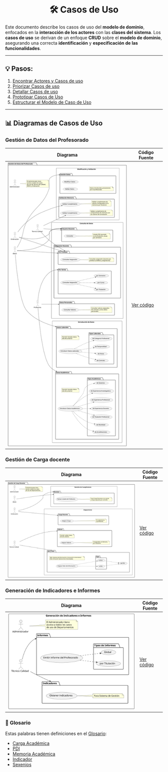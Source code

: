 <div align="center">

# 🛠️ Casos de Uso

</div>

Este documento describe los casos de uso del **modelo de dominio**, enfocados en la **interacción de los actores** con las **clases del sistema**. Los **casos de uso** se derivan de un enfoque **CRUD** sobre el **modelo de dominio**, asegurando una correcta **identificación** y **especificación de las funcionalidades**.

---

## 💡 Pasos:

1. [Encontrar Actores y Casos de uso](ActoresCasosDeUso.md)
2. [Priorizar Casos de uso](PriorizarCasosDeUso.md)
3. [Detallar Casos de uso](DetallarCasosDeUso.md)
4. [Prototipar Casos de Uso](PrototiparCasosDeUso.md)
5. [Estructurar el Modelo de Caso de Uso](EstructurarCasosDeUso.md)

---

## 📊 **Diagramas de Casos de Uso**

### Gestión de Datos del Profesorado

| **Diagrama**                                                                            | **Código Fuente**                                      |
|-----------------------------------------------------------------------------------------|--------------------------------------------------------|
| ![Gestión de Datos del Profesorado](/images/modelosUML/CdU/DatosProfesorado.svg)        | [Ver código](/modelosUML/CdU/DatosProfesorado.puml)    |

### Gestión de Carga docente

| **Diagrama**                                                                            | **Código Fuente**                                      |
|-----------------------------------------------------------------------------------------|--------------------------------------------------------|
| ![Gestión de Carga Docente](/images/modelosUML/CdU/CargaDocente.svg)                    | [Ver código](/modelosUML/CdU/CargaDocente.puml)        |

### Generación de Indicadores e Informes

| **Diagrama**                                                                            | **Código Fuente**                                      |
|-----------------------------------------------------------------------------------------|--------------------------------------------------------|
| ![Generación de Indicadores e Informes](/images/modelosUML/CdU/IndicadoresInformes.svg) | [Ver código](/modelosUML/CdU/IndicadoresInformes.puml) |

### 📖 **Glosario**

Estas palabras tienen definiciones en el [Glosario](/documentos/glosario.md):

- [Carga Académica](/documentos/glosario.md#-carga-académica)
- [PDI](/documentos/glosario.md#-pdi-personal-docente-e-investigador)
- [Memoria Académica](/documentos/glosario.md#-memoria-académica)
- [Indicador](/documentos/glosario.md#-indicador)
- [Sexenios](/documentos/glosario.md#-sexenio)